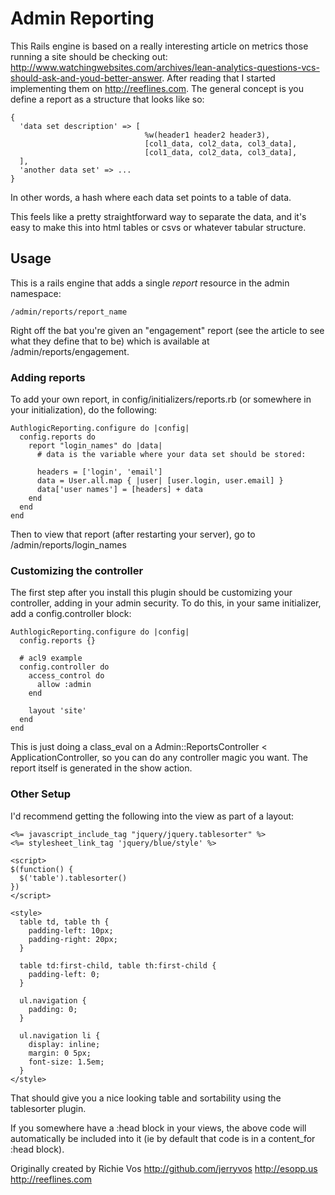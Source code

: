 # Admin Reporting #
This Rails engine is based on a really interesting article on metrics those running a site should be checking out:  http://www.watchingwebsites.com/archives/lean-analytics-questions-vcs-should-ask-and-youd-better-answer. After reading that I started implementing them on http://reeflines.com. The general concept is you define a report as a structure that looks like so:

    {
      'data set description' => [
                                  %w(header1 header2 header3),
                                  [col1_data, col2_data, col3_data],
                                  [col1_data, col2_data, col3_data],
      ],
      'another data set' => ...
    }

In other words, a hash where each data set points to a table of data.

This feels like a pretty straightforward way to separate the data, and it's easy to make this into html tables or csvs or whatever tabular structure.

## Usage ##
This is a rails engine that adds a single _report_ resource in the admin namespace:

    /admin/reports/report_name

Right off the bat you're given an "engagement" report (see the article to see what they define that to be) which is available at /admin/reports/engagement.

### Adding reports ###
To add your own report, in config/initializers/reports.rb (or somewhere in your initialization), do the following:

    AuthlogicReporting.configure do |config|
      config.reports do
        report "login_names" do |data|
          # data is the variable where your data set should be stored:

          headers = ['login', 'email']
          data = User.all.map { |user| [user.login, user.email] }
          data['user names'] = [headers] + data
        end
      end
    end

Then to view that report (after restarting your server), go to /admin/reports/login_names

### Customizing the controller ###
The first step after you install this plugin should be customizing your controller, adding in your admin security. To do this, in your same initializer, add a config.controller block:

    AuthlogicReporting.configure do |config|
      config.reports {}

      # acl9 example
      config.controller do
        access_control do
          allow :admin
        end

        layout 'site'
      end
    end

This is just doing a class_eval on a Admin::ReportsController < ApplicationController, so you can do any controller magic you want. The report itself is generated in the show action.

### Other Setup ###
I'd recommend getting the following into the view as part of a layout:

    <%= javascript_include_tag "jquery/jquery.tablesorter" %>
    <%= stylesheet_link_tag 'jquery/blue/style' %>

    <script>
    $(function() {
      $('table').tablesorter()
    })
    </script>

    <style>
      table td, table th {
        padding-left: 10px;
        padding-right: 20px;
      }

      table td:first-child, table th:first-child {
        padding-left: 0;
      }

      ul.navigation {
        padding: 0;
      }

      ul.navigation li {
        display: inline;
        margin: 0 5px;
        font-size: 1.5em;
      }
    </style>

That should give you a nice looking table and sortability using the tablesorter plugin.

If you somewhere have a :head block in your views, the above code will automatically be included into it (ie by default that code is in a content_for :head block).

Originally created by Richie Vos
http://github.com/jerryvos
http://esopp.us
http://reeflines.com